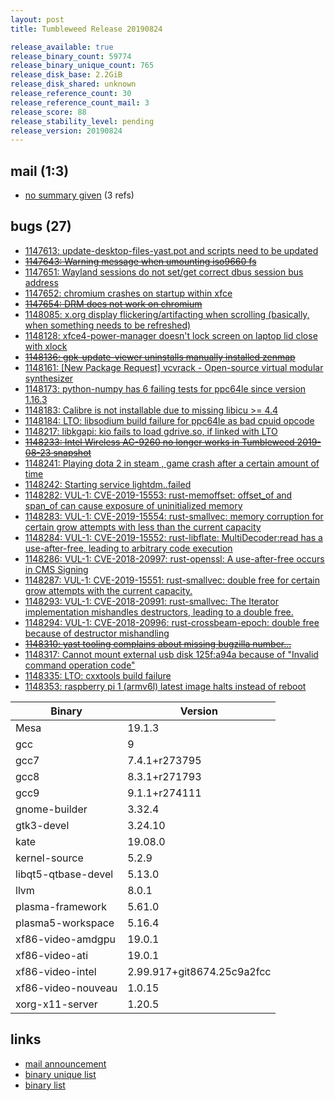 ```yaml
---
layout: post
title: Tumbleweed Release 20190824

release_available: true
release_binary_count: 59774
release_binary_unique_count: 765
release_disk_base: 2.2GiB
release_disk_shared: unknown
release_reference_count: 30
release_reference_count_mail: 3
release_score: 88
release_stability_level: pending
release_version: 20190824
---
```


## mail (1:3)

- [no summary given](https://lists.opensuse.org/opensuse-factory/2019-08/msg00233.html) (3 refs)

## bugs (27)

<!--more-->

- [1147613: update-desktop-files-yast.pot and scripts need to be updated](https://bugzilla.opensuse.org/show_bug.cgi?id=1147613)
- ~~[1147643: Warning message when umounting iso9660 fs](https://bugzilla.opensuse.org/show_bug.cgi?id=1147643)~~
- [1147651: Wayland sessions do not set/get correct dbus session bus address](https://bugzilla.opensuse.org/show_bug.cgi?id=1147651)
- [1147652: chromium crashes on startup within xfce](https://bugzilla.opensuse.org/show_bug.cgi?id=1147652)
- ~~[1147654: DRM does not work on chromium](https://bugzilla.opensuse.org/show_bug.cgi?id=1147654)~~
- [1148085: x.org display flickering/artifacting when scrolling (basically, when something needs to be refreshed)](https://bugzilla.opensuse.org/show_bug.cgi?id=1148085)
- [1148128: xfce4-power-manager doesn't lock screen on laptop lid close with xlock](https://bugzilla.opensuse.org/show_bug.cgi?id=1148128)
- ~~[1148136: gpk-update-viewer uninstalls manually installed zenmap](https://bugzilla.opensuse.org/show_bug.cgi?id=1148136)~~
- [1148161: \[New Package Request\] vcvrack - Open-source virtual modular synthesizer](https://bugzilla.opensuse.org/show_bug.cgi?id=1148161)
- [1148173: python-numpy has 6 failing tests for ppc64le since version 1.16.3](https://bugzilla.opensuse.org/show_bug.cgi?id=1148173)
- [1148183: Calibre is not installable due to missing libicu >= 4.4](https://bugzilla.opensuse.org/show_bug.cgi?id=1148183)
- [1148184: LTO: libsodium build failure for ppc64le as bad cpuid opcode](https://bugzilla.opensuse.org/show_bug.cgi?id=1148184)
- [1148217: libkgapi: kio fails to load gdrive.so, if linked with LTO](https://bugzilla.opensuse.org/show_bug.cgi?id=1148217)
- ~~[1148233: Intel Wireless AC-9260 no longer works in Tumbleweed 2019-08-23 snapshot](https://bugzilla.opensuse.org/show_bug.cgi?id=1148233)~~
- [1148241: Playing dota 2 in steam , game crash after a certain amount of time](https://bugzilla.opensuse.org/show_bug.cgi?id=1148241)
- [1148242: Starting service lightdm..failed](https://bugzilla.opensuse.org/show_bug.cgi?id=1148242)
- [1148282: VUL-1: CVE-2019-15553: rust-memoffset: offset_of and span_of can cause exposure of uninitialized memory](https://bugzilla.opensuse.org/show_bug.cgi?id=1148282)
- [1148283: VUL-1: CVE-2019-15554: rust-smallvec: memory corruption for certain grow attempts with less than the current capacity](https://bugzilla.opensuse.org/show_bug.cgi?id=1148283)
- [1148284: VUL-1: CVE-2019-15552: rust-libflate: MultiDecoder:read has a use-after-free, leading to arbitrary code execution](https://bugzilla.opensuse.org/show_bug.cgi?id=1148284)
- [1148286: VUL-1: CVE-2018-20997: rust-openssl: A use-after-free occurs in CMS Signing](https://bugzilla.opensuse.org/show_bug.cgi?id=1148286)
- [1148287: VUL-1: CVE-2019-15551: rust-smallvec: double free for certain grow attempts with the current capacity.](https://bugzilla.opensuse.org/show_bug.cgi?id=1148287)
- [1148293: VUL-1: CVE-2018-20991: rust-smallvec: The Iterator implementation mishandles destructors, leading to a double free.](https://bugzilla.opensuse.org/show_bug.cgi?id=1148293)
- [1148294: VUL-1: CVE-2018-20996: rust-crossbeam-epoch: double free because of destructor mishandling](https://bugzilla.opensuse.org/show_bug.cgi?id=1148294)
- ~~[1148310: yast tooling complains about missing bugzilla number...](https://bugzilla.opensuse.org/show_bug.cgi?id=1148310)~~
- [1148317: Cannot mount external usb disk 125f:a94a because of "Invalid command operation code"](https://bugzilla.opensuse.org/show_bug.cgi?id=1148317)
- [1148335: LTO: cxxtools build failure](https://bugzilla.opensuse.org/show_bug.cgi?id=1148335)
- [1148353: raspberry pi 1 (armv6l) latest image halts instead of reboot](https://bugzilla.opensuse.org/show_bug.cgi?id=1148353)

Binary | Version
--- | ---
Mesa | 19.1.3
gcc | 9
gcc7 | 7.4.1+r273795
gcc8 | 8.3.1+r271793
gcc9 | 9.1.1+r274111
gnome-builder | 3.32.4
gtk3-devel | 3.24.10
kate | 19.08.0
kernel-source | 5.2.9
libqt5-qtbase-devel | 5.13.0
llvm | 8.0.1
plasma-framework | 5.61.0
plasma5-workspace | 5.16.4
xf86-video-amdgpu | 19.0.1
xf86-video-ati | 19.0.1
xf86-video-intel | 2.99.917+git8674.25c9a2fcc
xf86-video-nouveau | 1.0.15
xorg-x11-server | 1.20.5

## links

- [mail announcement](https://lists.opensuse.org/opensuse-factory/2019-08/msg00230.html)
- [binary unique list](http://download.opensuse.org/history/20190824/rpm.unique.list)
- [binary list](http://download.opensuse.org/history/20190824/rpm.list)
